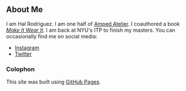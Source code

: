 ## About Me
I am Hal Rodriguez. I am one half of [Amped Atelier](https://www.ampedatelier.com). I coauthored a book [*Make It Wear It*](https://www.makeitwearitbook.com). I am back at NYU's ITP to finish my masters. You can occasionally find me on social media:
* [Instagram](https://www.instagram.com/thaumatomane/)
* [Twitter](https://twitter.com/halr66)

### Colophon
This site was built using [GitHub Pages](https://pages.github.com/).